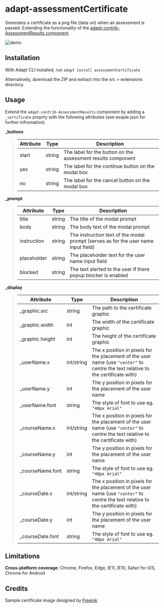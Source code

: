 # adapt-assessmentCertificate

Generates a certificate as a png file (data uri) when an assessment is passed. Extending the functionality of the [adapt-contrib-AssessmentResults component](https://github.com/adaptlearning/adapt-contrib-assessmentResults).

![demo](https://cloud.githubusercontent.com/assets/951725/24533657/ddf38450-1614-11e7-82ef-3bc7e3ab5530.gif)

## Installation

With Adapt CLI installed, run `adapt install assessmentCertificate`

Alternatively, download the ZIP and extract into the src > extensions directory.

## Usage

Extend the `adapt-contrib-AssessmentResults` component by adding a `_certificate` proprty with the following attributes (see exaple.json for further infromation).

**_buttons**

> Attribute|Type|Description
> -- | -- | --
> start|string|The label for the button on the assessment results component
> yes|string|The label for the continue button on the modal box
> no|string|The label for the cancel button on the modal box

**_prompt**

> Attribute|Type|Description
> -- | -- | --
> title|string|The title of the modal prompt
> body|string|The body text of the modal prompt
> instruction|string|The instruction text of the modal prompt (serves as for the user name input field)
> placeholder|string|The placeholder text for the user name input field
> blocked|string|The text alerted to the user if there popup blocker is enabled

**_display**

> Attribute|Type|Description
> -- | -- | --
> _graphic.src|string|The path to the certificate graphic
> _graphic.width|int|The width of the certificate graphic
> _graphic.height|int|The height of the certificate graphic
> _userName.x|int/string|The x position in pixels for the placement of the user name (use `"center"` to centre the text relative to the certificate with)
> _userName.y|int|The y position in pixels for the placement of the user name
> _userName.font|string|The style of font to use eg. `"48px Arial"`
> _courseName.x|int/string|The x position in pixels for the placement of the user name (use `"center"` to centre the text relative to the certificate with)
> _courseName.y|int|The y position in pixels for the placement of the user name
> _courseName.font|string|The style of font to use eg. `"48px Arial"`
> _courseDate.x|int/string|The x position in pixels for the placement of the user name (use `"center"` to centre the text relative to the certificate with)
> _courseDate.y|int|The y position in pixels for the placement of the user name
> _courseDate.font|string|The style of font to use eg. `"48px Arial"`


## Limitations

**Cross-platform coverage:** Chrome, Firefox, Edge, IE11, IE10, Safari for iOS, Chrome for Android

## Credits

Sample certificate image designed by [Freepik](http://www.freepik.com/free-vector/diploma-with-classic-frame_1070437.htm)
